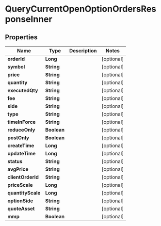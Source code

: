 

# QueryCurrentOpenOptionOrdersResponseInner


## Properties

| Name | Type | Description | Notes |
|------------ | ------------- | ------------- | -------------|
|**orderId** | **Long** |  |  [optional] |
|**symbol** | **String** |  |  [optional] |
|**price** | **String** |  |  [optional] |
|**quantity** | **String** |  |  [optional] |
|**executedQty** | **String** |  |  [optional] |
|**fee** | **String** |  |  [optional] |
|**side** | **String** |  |  [optional] |
|**type** | **String** |  |  [optional] |
|**timeInForce** | **String** |  |  [optional] |
|**reduceOnly** | **Boolean** |  |  [optional] |
|**postOnly** | **Boolean** |  |  [optional] |
|**createTime** | **Long** |  |  [optional] |
|**updateTime** | **Long** |  |  [optional] |
|**status** | **String** |  |  [optional] |
|**avgPrice** | **String** |  |  [optional] |
|**clientOrderId** | **String** |  |  [optional] |
|**priceScale** | **Long** |  |  [optional] |
|**quantityScale** | **Long** |  |  [optional] |
|**optionSide** | **String** |  |  [optional] |
|**quoteAsset** | **String** |  |  [optional] |
|**mmp** | **Boolean** |  |  [optional] |



